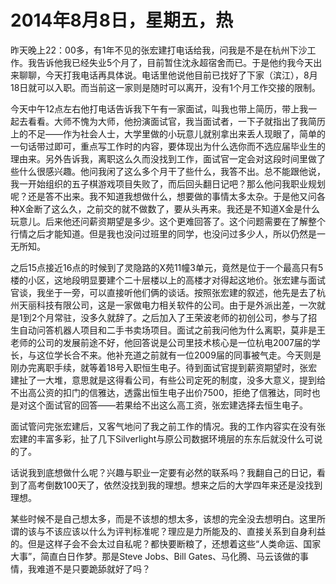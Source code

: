 # 2014年8月8日，星期五，热

昨天晚上22：00多，有1年不见的张宏建打电话给我，问我是不是在杭州下沙工作。我告诉他我已经失业5个月了，目前暂住沈永超宿舍而已。于是他约我今天出来聊聊，今天打我电话再具体说。电话里他说他目前已找好了下家（滨江），8月18日就可以入职。而当前这一家则是随时可以离开，没有1个月工作交接的限制。

今天中午12点左右他打电话告诉我下午有一家面试，叫我也带上简历，带上我一起去看看。大师不愧为大师，他扮演面试官，我当面试者，一下子就指出了我简历上的不足——作为社会人士，大学里做的小玩意儿就别拿出来丢人现眼了，简单的一句话带过即可，重点写工作时的内容，要体现出为什么选你而不选应届毕业生的理由来。另外告诉我，离职这么久而没找到工作，面试官一定会对这段时间里做了些什么很感兴趣。他问我闲了这么多个月干了些什么，我答不出。总不能跟他说，我一开始组织的五子棋游戏项目失败了，而后回头翻日记吧？那么他问我职业规划呢？还是答不出来。我不知道我想做什么，想要做的事情太多太杂。于是他又问各种X金断了这么久，之前交的就不做数了，要从头再来。我还是不知道X金是什么玩意儿。后来他还问薪资期望是多少。这个更难回答了。这个问题需要在了解整个行情之后才能知道。但是我也没问过班里的同学，也没问过多少人，所以仍然是一无所知。

之后15点接近16点的时候到了灵隐路的X苑11幢3单元，竟然是位于一个最高只有5楼的小区，这地段明显要建个二十层楼以上的高楼才对得起这地价。张宏建与面试官谈，我坐于一旁，可以直接听他们俩的谈话。按照张宏建的叙述，他先是去了杭州天丽科技有限公司，这是一家做电力相关软件的公司。由于是外派出差，一次就是1到2个月常驻，没多久就辞了。之后加入了王荣波老师的初创公司，参与了招生自动问答机器人项目和二手书卖场项目。面试之前我问他为什么离职，莫非是王老师的公司的发展前途不好，他回答说是公司里技术核心是一位杭电2007届的学长，与这位学长合不来。他补充道之前就有一位2009届的同事被气走。今天则是刚办完离职手续，就等着18号入职恒生电子。待到面试官提到薪资期望时，张宏建扯了一大堆，意思就是这得看公司，有些公司定死的制度，没多大意义，提到给不出高公资的扣门的信雅达，透露出恒生电子出价7500，拒绝了信雅达，同时也是对这个面试官的回答——若果给不出这么高工资，张宏建选择去恒生电子。

面试管问完张宏建后，又客气地问了我之前工作的情况。我的工作内容实在没有张宏建的丰富多彩，扯了几下Silverlight与原公司数据环境层的东东后就没什么可说的了。

话说我到底想做什么呢？兴趣与职业一定要有必然的联系吗？我翻自己的日记，看到了高考倒数100天了，依然没找到我的理想。想来之后的大学四年来还是没找到理想。

某些时候不是自己想太多，而是不该想的想太多，该想的完全没去想明白。这里所谓的该与不该应该以什么为评判标准呢？理应是力所能及的、直接关系到自身利益的。但是这样子会不会太过自私呢？都快要断粮了，还想着这些“人类命运、国家大事”，简直白日作梦。那是Steve Jobs、Bill Gates、马化腾、马云该做的事情，我难道不是只要跪舔就好了吗？